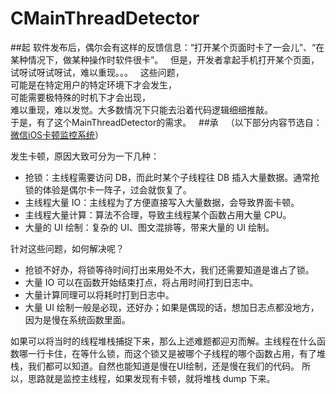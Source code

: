 # CMainThreadDetector
##起
软件发布后，偶尔会有这样的反馈信息：“打开某个页面时卡了一会儿”、“在某种情况下，做某种操作时软件很卡”。  
但是，开发者拿起手机打开某个页面，试呀试呀试呀试，难以重现。。。  
这些问题，  
可能是在特定用户的特定环境下才会发生，  
可能需要极特殊的时机下才会出现，  
难以重现，难以发觉。大多数情况下只能去沿着代码逻辑细细推敲。  
于是，有了这个MainThreadDetector的需求。  
##承  
（以下部分内容节选自：[微信iOS卡顿监控系统](http://mp.weixin.qq.com/s?__biz=MzAwNDY1ODY2OQ==&mid=207890859&idx=1&sn=e98dd604cdb854e7a5808d2072c29162&scene=21#wechat_redirect)）  

发生卡顿，原因大致可分为一下几种：  
* 抢锁：主线程需要访问 DB，而此时某个子线程往 DB 插入大量数据。通常抢锁的体验是偶尔卡一阵子，过会就恢复了。
* 主线程大量 IO：主线程为了方便直接写入大量数据，会导致界面卡顿。
* 主线程大量计算：算法不合理，导致主线程某个函数占用大量 CPU。
* 大量的 UI 绘制：复杂的 UI、图文混排等，带来大量的 UI 绘制。  
  
针对这些问题，如何解决呢？  
* 抢锁不好办，将锁等待时间打出来用处不大，我们还需要知道是谁占了锁。
* 大量 IO 可以在函数开始结束打点，将占用时间打到日志中。
* 大量计算同理可以将耗时打到日志中。
* 大量 UI 绘制一般是必现，还好办；如果是偶现的话，想加日志点都没地方，因为是慢在系统函数里面。  
  
如果可以将当时的线程堆栈捕捉下来，那么上述难题都迎刃而解。主线程在什么函数哪一行卡住，在等什么锁，而这个锁又是被哪个子线程的哪个函数占用，有了堆栈，我们都可以知道。自然也能知道是慢在UI绘制，还是慢在我们的代码。
所以，思路就是监控主线程，如果发现有卡顿，就将堆栈 dump 下来。
